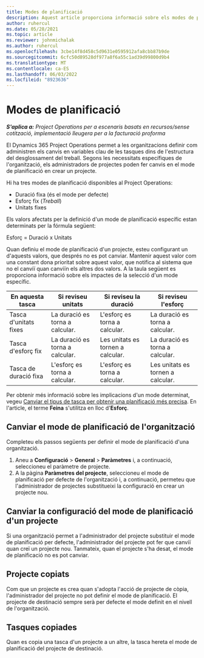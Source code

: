 ```yaml
---
title: Modes de planificació
description: Aquest article proporciona informació sobre els modes de planificació.
author: ruhercul
ms.date: 05/28/2021
ms.topic: article
ms.reviewer: johnmichalak
ms.author: ruhercul
ms.openlocfilehash: 3cbe14f8d458c5d9631e0595912afa8cbb87b9de
ms.sourcegitcommit: 6cfc50d89528df977a8f6a55c1ad39d99800d9b4
ms.translationtype: MT
ms.contentlocale: ca-ES
ms.lasthandoff: 06/03/2022
ms.locfileid: "8923636"
---
```

# <a name="scheduling-modes"></a>Modes de planificació

_**S'aplica a:** Project Operations per a escenaris basats en recursos/sense cotització, implementació lleugera per a la facturació proforma_


El Dynamics 365 Project Operations permet a les organitzacions definir com administren els canvis en variables clau de les tasques dins de l'estructura del desglossament del treball. Segons les necessitats específiques de l'organització, els administradors de projectes poden fer canvis en el mode de planificació en crear un projecte.

Hi ha tres modes de planificació disponibles al Project Operations:

  - Duració fixa (és el mode per defecte)
  - Esforç fix (*Treball*)
  - Unitats fixes

Els valors afectats per la definició d'un mode de planificació específic estan determinats per la fórmula següent:

  Esforç = Duració x Unitats

Quan definiu el mode de planificació d'un projecte, esteu configurant un d'aquests valors, que després no es pot canviar. Mantenir aquest valor com una constant dona prioritat sobre aquest valor, que notifica al sistema que no el canviï quan canviïn els altres dos valors. A la taula següent es proporciona informació sobre els impactes de la selecció d'un mode específic.

| **En aquesta tasca**             | **Si reviseu unitats**   | **Si reviseu la duració** | **Si reviseu l'esforç**  |
|----------------------|---------------------------|----------------------------|---------------------------|
| Tasca d'unitats fixes     | La duració es torna a calcular. | L'esforç es torna a calcular.    | La duració es torna a calcular. |
| Tasca d'esforç fix    | La duració es torna a calcular. | Les unitats es tornen a calcular.    | La duració es torna a calcular. |
| Tasca de duració fixa  | L'esforç es torna a calcular.   | L'esforç es torna a calcular.    | Les unitats es tornen a calcular.   |

Per obtenir més informació sobre les implicacions d'un mode determinat, vegeu [Canviar el tipus de tasca per obtenir una planificació més precisa](https://support.microsoft.com/en-us/office/change-the-task-type-for-more-accurate-scheduling-b0b969ad-45bc-4e9e-8967-435587548a72). En l'article, el terme **Feina** s'utilitza en lloc d'**Esforç**.

## <a name="change-the-organizations-scheduling-mode"></a>Canviar el mode de planificació de l'organització

Completeu els passos següents per definir el mode de planificació d'una organització.

1. Aneu a **Configuració** \> **General** \> **Paràmetres** i, a continuació, seleccioneu el paràmetre de projecte. 
2. A la pàgina **Paràmetres del projecte**, seleccioneu el mode de planificació per defecte de l'organització i, a continuació, permeteu que l'administrador de projectes substitueixi la configuració en crear un projecte nou.

## <a name="change-the-scheduling-mode-setting-on-a-project"></a>Canviar la configuració del mode de planificació d'un projecte

Si una organització permet a l'administrador del projecte substituir el mode de planificació per defecte, l'administrador del projecte pot fer que canviï quan creï un projecte nou. Tanmateix, quan el projecte s'ha desat, el mode de planificació no es pot canviar.

## <a name="copied-projects"></a>Projecte copiats

Com que un projecte es crea quan s'adopta l'acció de projecte de còpia, l'administrador del projecte no pot definir el mode de planificació. El projecte de destinació sempre serà per defecte el mode definit en el nivell de l'organització.

## <a name="copied-tasks"></a>Tasques copiades

Quan es copia una tasca d'un projecte a un altre, la tasca hereta el mode de planificació del projecte de destinació.
